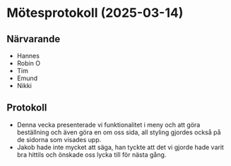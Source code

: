 # Mötesprotokoll (2025-03-14)

## Närvarande

- Hannes
- Robin O
- Tim
- Emund
- Nikki

## Protokoll
- Denna vecka presenterade vi funktionalitet i meny och att göra beställning och även göra en om oss sida, all styling gjordes också på de sidorna som visades upp.
- Jakob hade inte mycket att säga, han tyckte att det vi gjorde hade varit bra hittils och önskade oss lycka till för nästa gång.
